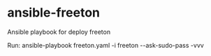 # ansible-freeton
Ansible playbook for deploy freeton

Run: ansible-playbook freeton.yaml -i freeton --ask-sudo-pass -vvv